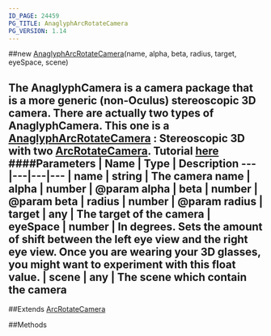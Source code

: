 ```yaml
---
ID_PAGE: 24459
PG_TITLE: AnaglyphArcRotateCamera
PG_VERSION: 1.14
---
```

##new [AnaglyphArcRotateCamera](/classes/AnaglyphArcRotateCamera)(name, alpha, beta, radius, target, eyeSpace, scene)

The AnaglyphCamera is a camera package that is a more generic (non-Oculus) stereoscopic 3D camera.
There are actually two types of AnaglyphCamera. This one is a [AnaglyphArcRotateCamera](/classes/AnaglyphArcRotateCamera) : Stereoscopic 3D with two [ArcRotateCamera](/classes/ArcRotateCamera).
Tutorial [here](https://github.com/BabylonJS/Babylon.js/wiki/05-Cameras)
####Parameters
 | Name | Type | Description
---|---|---|---
 | name | string | The camera name
 | alpha | number | @param alpha
 | beta | number | @param beta
 | radius | number | @param radius
 | target | any | The target of the camera
 | eyeSpace | number | In degrees. Sets the amount of shift between the left eye view and the right eye view. Once you are wearing your 3D glasses, you might want to experiment with this float value.
 | scene | any | The scene which contain the camera
---

##Extends [ArcRotateCamera](/classes/ArcRotateCamera)


##Methods
